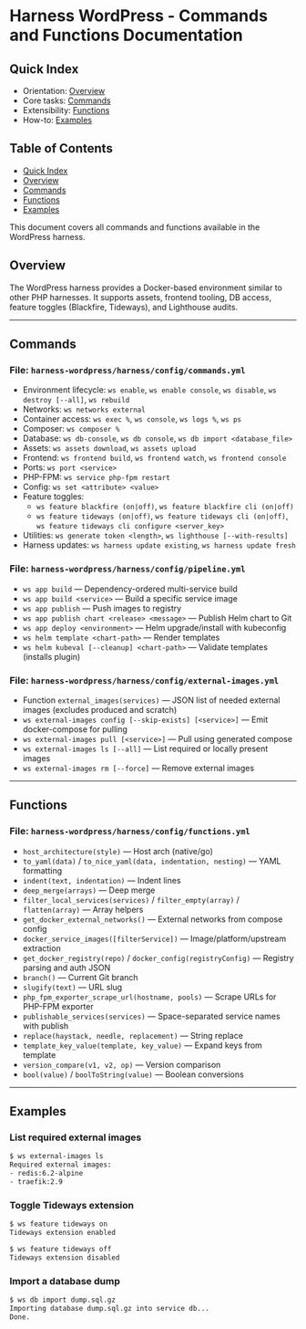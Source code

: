 # Harness WordPress - Commands and Functions Documentation

<!-- QUICK-INDEX -->
## Quick Index

- Orientation: [Overview](#overview)
- Core tasks: [Commands](#commands)
- Extensibility: [Functions](#functions)
- How-to: [Examples](#examples)
<!-- /QUICK-INDEX -->

<!-- TOC -->
## Table of Contents

- [Quick Index](#quick-index)
- [Overview](#overview)
- [Commands](#commands)
- [Functions](#functions)
- [Examples](#examples)

<!-- /TOC -->

This document covers all commands and functions available in the WordPress
harness.

## Overview

The WordPress harness provides a Docker-based environment similar to other PHP
harnesses. It supports assets, frontend tooling, DB access, feature toggles
(Blackfire, Tideways), and Lighthouse audits.

---

## Commands

### File: `harness-wordpress/harness/config/commands.yml`

- Environment lifecycle: `ws enable`, `ws enable console`, `ws disable`,
  `ws destroy [--all]`, `ws rebuild`
- Networks: `ws networks external`
- Container access: `ws exec %`, `ws console`, `ws logs %`, `ws ps`
- Composer: `ws composer %`
- Database: `ws db-console`, `ws db console`, `ws db import <database_file>`
- Assets: `ws assets download`, `ws assets upload`
- Frontend: `ws frontend build`, `ws frontend watch`, `ws frontend console`
- Ports: `ws port <service>`
- PHP-FPM: `ws service php-fpm restart`
- Config: `ws set <attribute> <value>`
- Feature toggles:
  - `ws feature blackfire (on|off)`, `ws feature blackfire cli (on|off)`
  - `ws feature tideways (on|off)`, `ws feature tideways cli (on|off)`,
    `ws feature tideways cli configure <server_key>`
- Utilities: `ws generate token <length>`, `ws lighthouse [--with-results]`
- Harness updates: `ws harness update existing`, `ws harness update fresh`

### File: `harness-wordpress/harness/config/pipeline.yml`

- `ws app build` — Dependency-ordered multi-service build
- `ws app build <service>` — Build a specific service image
- `ws app publish` — Push images to registry
- `ws app publish chart <release> <message>` — Publish Helm chart to Git
- `ws app deploy <environment>` — Helm upgrade/install with kubeconfig
- `ws helm template <chart-path>` — Render templates
- `ws helm kubeval [--cleanup] <chart-path>` — Validate templates (installs
  plugin)

### File: `harness-wordpress/harness/config/external-images.yml`

- Function `external_images(services)` — JSON list of needed external images
  (excludes produced and scratch)
- `ws external-images config [--skip-exists] [<service>]` — Emit docker-compose
  for pulling
- `ws external-images pull [<service>]` — Pull using generated compose
- `ws external-images ls [--all]` — List required or locally present images
- `ws external-images rm [--force]` — Remove external images

---

## Functions

### File: `harness-wordpress/harness/config/functions.yml`

- `host_architecture(style)` — Host arch (native/go)
- `to_yaml(data)` / `to_nice_yaml(data, indentation, nesting)` — YAML
  formatting
- `indent(text, indentation)` — Indent lines
- `deep_merge(arrays)` — Deep merge
- `filter_local_services(services)` / `filter_empty(array)` /
  `flatten(array)` — Array helpers
- `get_docker_external_networks()` — External networks from compose config
- `docker_service_images([filterService])` — Image/platform/upstream
  extraction
- `get_docker_registry(repo)` / `docker_config(registryConfig)` — Registry
  parsing and auth JSON
- `branch()` — Current Git branch
- `slugify(text)` — URL slug
- `php_fpm_exporter_scrape_url(hostname, pools)` — Scrape URLs for PHP-FPM
  exporter
- `publishable_services(services)` — Space-separated service names with
  publish
- `replace(haystack, needle, replacement)` — String replace
- `template_key_value(template, key_value)` — Expand keys from template
- `version_compare(v1, v2, op)` — Version comparison
- `bool(value)` / `boolToString(value)` — Boolean conversions

---

## Examples

### List required external images

```bash
$ ws external-images ls
Required external images:
- redis:6.2-alpine
- traefik:2.9
```

### Toggle Tideways extension

```bash
$ ws feature tideways on
Tideways extension enabled

$ ws feature tideways off
Tideways extension disabled
```

### Import a database dump

```bash
$ ws db import dump.sql.gz
Importing database dump.sql.gz into service db...
Done.
```
